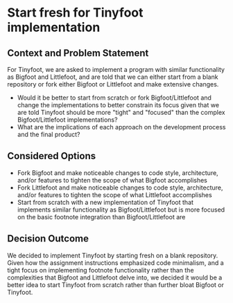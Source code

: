 # Start fresh for Tinyfoot implementation

## Context and Problem Statement

For Tinyfoot, we are asked to implement a program with similar functionality as Bigfoot and Littlefoot, and are told that we can either start from a blank repository or fork either Bigfoot or Littlefoot and make extensive changes.

- Would it be better to start from scratch or fork Bigfoot/Littlefoot and change the implementations to better constrain its focus given that we are told Tinyfoot should be more "tight" and "focused" than the complex Bigfoot/Littlefoot implementations?
- What are the implications of each approach on the development process and the final product?

## Considered Options

- Fork Bigfoot and make noticeable changes to code style, architecture, and/or features to tighten the scope of what Bigfoot accomplishes
- Fork Littlefoot and make noticeable changes to code style, architecture, and/or features to tighten the scope of what Littlefoot accomplishes
- Start from scratch with a new implementation of Tinyfoot that implements similar functionality as Bigfoot/Littlefoot but is more focused on the basic footnote integration than Bigfoot/Littlefoot are

## Decision Outcome

We decided to implement Tinyfoot by starting fresh on a blank repository. Given how the assignment instructions emphasized code minimalism, and a tight focus on implementing footnote functionality rather than the complexities that Bigfoot and Littlefoot delve into, we decided it would be a better idea to start Tinyfoot from scratch rather than further bloat Bigfoot or Tinyfoot.